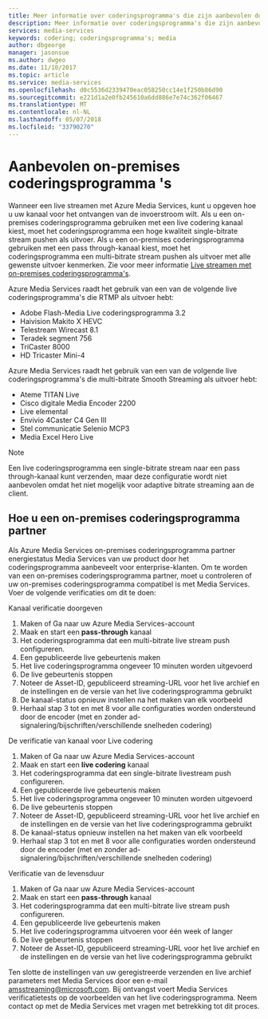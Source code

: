 ```yaml
---
title: Meer informatie over coderingsprogramma's die zijn aanbevolen door Azure Media Services | Microsoft Docs
description: Meer informatie over coderingsprogramma's die zijn aanbevolen door mediaservices
services: media-services
keywords: codering; coderingsprogramma's; media
author: dbgeorge
manager: jasonsue
ms.author: dwgeo
ms.date: 11/10/2017
ms.topic: article
ms.service: media-services
ms.openlocfilehash: d0c5536d2339470eac058250cc14e1f250b86d90
ms.sourcegitcommit: e221d1a2e0fb245610a6dd886e7e74c362f06467
ms.translationtype: MT
ms.contentlocale: nl-NL
ms.lasthandoff: 05/07/2018
ms.locfileid: "33790270"
---
```

# <a name="recommended-on-premises-encoders"></a>Aanbevolen on-premises coderingsprogramma 's
Wanneer een live streamen met Azure Media Services, kunt u opgeven hoe u uw kanaal voor het ontvangen van de invoerstroom wilt. Als u een on-premises coderingsprogramma gebruiken met een live codering kanaal kiest, moet het coderingsprogramma een hoge kwaliteit single-bitrate stream pushen als uitvoer. Als u een on-premises coderingsprogramma gebruiken met een pass through-kanaal kiest, moet het coderingsprogramma een multi-bitrate stream pushen als uitvoer met alle gewenste uitvoer kenmerken. Zie voor meer informatie [Live streamen met on-premises coderingsprogramma's](media-services-live-streaming-with-onprem-encoders.md).

Azure Media Services raadt het gebruik van een van de volgende live coderingsprogramma's die RTMP als uitvoer hebt:
- Adobe Flash-Media Live coderingsprogramma 3.2
- Haivision Makito X HEVC
- Telestream Wirecast 8.1
- Teradek segment 756
- TriCaster 8000
- HD Tricaster Mini-4

Azure Media Services raadt het gebruik van een van de volgende live coderingsprogramma's die multi-bitrate Smooth Streaming als uitvoer hebt:
- Ateme TITAN Live
- Cisco digitale Media Encoder 2200
- Live elemental
- Envivio 4Caster C4 Gen III
- Stel communicatie Selenio MCP3
- Media Excel Hero Live

> [!NOTE]
> Een live coderingsprogramma een single-bitrate stream naar een pass through-kanaal kunt verzenden, maar deze configuratie wordt niet aanbevolen omdat het niet mogelijk voor adaptive bitrate streaming aan de client.

## <a name="how-to-become-an-on-prem-encoder-partner"></a>Hoe u een on-premises coderingsprogramma partner
Als Azure Media Services on-premises coderingsprogramma partner energiestatus Media Services van uw product door het coderingsprogramma aanbeveelt voor enterprise-klanten. Om te worden van een on-premises coderingsprogramma partner, moet u controleren of uw on-premises coderingsprogramma compatibel is met Media Services. Voer de volgende verificaties om dit te doen:

Kanaal verificatie doorgeven
1. Maken of Ga naar uw Azure Media Services-account
2. Maak en start een **pass-through** kanaal
3. Het coderingsprogramma dat een multi-bitrate live stream push configureren.
4. Een gepubliceerde live gebeurtenis maken
5. Het live coderingsprogramma ongeveer 10 minuten worden uitgevoerd
6. De live gebeurtenis stoppen
7. Noteer de Asset-ID, gepubliceerd streaming-URL voor het live archief en de instellingen en de versie van het live coderingsprogramma gebruikt
8. De kanaal-status opnieuw instellen na het maken van elk voorbeeld
9. Herhaal stap 3 tot en met 8 voor alle configuraties worden ondersteund door de encoder (met en zonder ad-signalering/bijschriften/verschillende snelheden codering)

De verificatie van kanaal voor Live codering
1. Maken of Ga naar uw Azure Media Services-account
2. Maak en start een **live codering** kanaal
3. Het coderingsprogramma dat een single-bitrate livestream push configureren.
4. Een gepubliceerde live gebeurtenis maken
5. Het live coderingsprogramma ongeveer 10 minuten worden uitgevoerd
6. De live gebeurtenis stoppen
7. Noteer de Asset-ID, gepubliceerd streaming-URL voor het live archief en de instellingen en de versie van het live coderingsprogramma gebruikt
8. De kanaal-status opnieuw instellen na het maken van elk voorbeeld
9. Herhaal stap 3 tot en met 8 voor alle configuraties worden ondersteund door de encoder (met en zonder ad-signalering/bijschriften/verschillende snelheden codering)

Verificatie van de levensduur
1. Maken of Ga naar uw Azure Media Services-account
2. Maak en start een **pass-through** kanaal
3. Het coderingsprogramma dat een multi-bitrate live stream push configureren.
4. Een gepubliceerde live gebeurtenis maken
5. Het live coderingsprogramma uitvoeren voor één week of langer
6. De live gebeurtenis stoppen
7. Noteer de Asset-ID, gepubliceerd streaming-URL voor het live archief en de instellingen en de versie van het live coderingsprogramma gebruikt

Ten slotte de instellingen van uw geregistreerde verzenden en live archief parameters met Media Services door een e-mail amsstreaming@microsoft.com. Bij ontvangst voert Media Services verificatietests op de voorbeelden van het live coderingsprogramma. Neem contact op met de Media Services met vragen met betrekking tot dit proces.